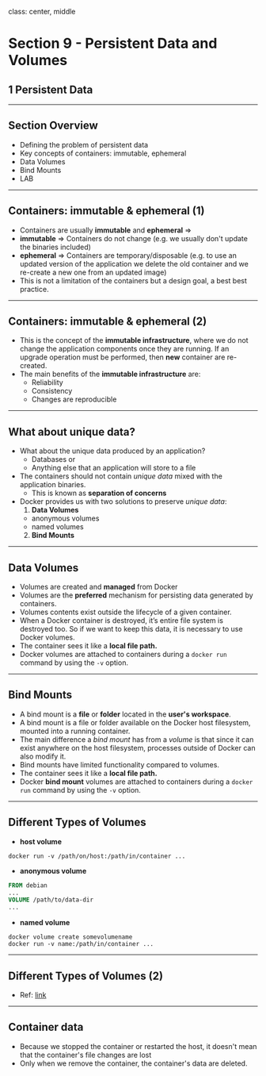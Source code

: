 class: center, middle
# Section 9 - Persistent Data and Volumes
## 1 Persistent Data
---

## Section Overview
 - Defining the problem of persistent data
 - Key concepts of containers: immutable, ephemeral
 - Data Volumes
 - Bind Mounts
 - LAB
 
---

## Containers: immutable & ephemeral (1)
 - Containers are usually **immutable** and **ephemeral** =>
 - **immutable** => Containers do not change (e.g. we usually don't update the binaries included)
 - **ephemeral** => Containers are temporary/disposable (e.g. to use an updated version of the application we delete the old container and we re-create a new one from an updated image)
 - This is not a limitation of the containers but a design goal, a best best practice.

---

## Containers: immutable & ephemeral (2)

- This is the concept of the **immutable infrastructure**, where we do not change the application components once they are running. If an upgrade operation must be performed, then **new** container are re-created.  
- The main benefits of the **immutable infrastructure** are:
    - Reliability
    - Consistency
    - Changes are reproducible

---

## What about unique data?
 - What about the unique data produced by an application? 
    - Databases or
    - Anything else that an application will store to a file
 - The containers should not contain *unique data* mixed with the application binaries. 
    - This is known as **separation of concerns**  
 - Docker provides us with two solutions to preserve *unique data*:
   1. **Data Volumes**
     - anonymous volumes
     - named volumes      
   2. **Bind Mounts**

---

## Data Volumes
 - Volumes are created and **managed** from Docker
 - Volumes are the **preferred** mechanism for persisting data generated by containers. 
 - Volumes contents exist outside the lifecycle of a given container.
 - When a Docker container is destroyed, it’s entire file system is destroyed too. So if we want to keep this data, it is necessary to use Docker volumes.
 - The container sees it like a **local file path.**
 - Docker volumes are attached to containers during a `docker run` command by using the `-v` option. 

---

## Bind Mounts
 - A bind mount is a **file** or **folder** located in the **user's workspace**.
 - A bind mount is a file or folder available on the Docker host filesystem, mounted into a running container. 
 - The main difference a *bind mount* has from a *volume* is that since it can exist anywhere on the host filesystem, processes outside of Docker can also modify it.
 - Bind mounts have limited functionality compared to volumes.
 - The container sees it like a **local file path.**
 - Docker **bind mount** volumes are attached to containers during a `docker run` command by using the `-v` option. 

---

## Different Types of Volumes
 - **host volume**
```terminal
docker run -v /path/on/host:/path/in/container ...
```
 - **anonymous volume**
```dockerfile
FROM debian
...
VOLUME /path/to/data-dir
...
```
 - **named volume**
```terminal
docker volume create somevolumename
docker run -v name:/path/in/container ...
```

---

## Different Types of Volumes (2)
 - Ref: [link](https://success.docker.com/article/different-types-of-volumes)


---

## Container data  
 - Because we stopped the container or restarted the host, it doesn't mean that the container's file changes are lost
 - Only when we remove the container, the container's data are deleted. 

